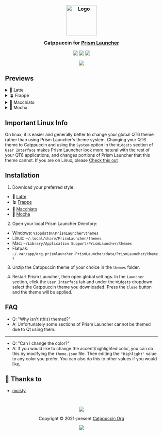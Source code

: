 <h3 align="center">
	<img src="https://raw.githubusercontent.com/catppuccin/catppuccin/main/assets/logos/exports/1544x1544_circle.png" width="100" alt="Logo"/><br/>
	<img src="https://raw.githubusercontent.com/catppuccin/catppuccin/main/assets/misc/transparent.png" height="30" width="0px"/>
	Catppuccin for <a href="https://prismlauncher.org/">Prism Launcher</a>
	<img src="https://raw.githubusercontent.com/catppuccin/catppuccin/main/assets/misc/transparent.png" height="30" width="0px"/>
</h3>

<p align="center">
	<a href="https://github.com/catppuccin/prismlauncher/stargazers"><img src="https://img.shields.io/github/stars/catppuccin/prismlauncher?colorA=363a4f&colorB=b7bdf8&style=for-the-badge"></a>
	<a href="https://github.com/catppuccin/prismlauncher/issues"><img src="https://img.shields.io/github/issues/catppuccin/prismlauncher?colorA=363a4f&colorB=f5a97f&style=for-the-badge"></a>
	<a href="https://github.com/catppuccin/prismlauncher/contributors"><img src="https://img.shields.io/github/contributors/catppuccin/prismlauncher?colorA=363a4f&colorB=a6da95&style=for-the-badge"></a>
</p>

<p align="center">
	<img src="assets/preview.webp">
</p>

## Previews

<details>
<summary>🌻 Latte</summary>
<img src="assets/latte.webp"/>
</details>
<details>
<summary>🪴 Frappé</summary>
<img src="assets/frappe.webp"/>
</details>
<details>
<summary>🌺 Macchiato</summary>
<img src="assets/macchiato.webp"/>
</details>
<details>
<summary>🌿 Mocha</summary>
<img src="assets/mocha.webp"/>
</details>

## Important Linux Info
On linux, it is easier and generally better to change your global QT6 theme rather than using
Prism Launcher's theme system.
Changing your QT6 theme to Catppuccin and using the `System` option in the `Widgets` section of `User Interface`
makes Prism Launcher look more natural with the rest of your QT6 applications, and changes portions of
Prism Launcher that this theme cannot.
If you are on Linux, please [Check this out](https://github.com/catppuccin/qt5ct)

## Installation

1. Download your preferred style:

- 🌻 [Latte](https://github.com/catppuccin/prismlauncher/raw/main/themes/Latte/Catppuccin-Latte.zip)
- 🪴 [Frappe](https://github.com/catppuccin/prismlauncher/raw/main/themes/Frappe/Catppuccin-Frappe.zip)
- 🌺 [Macchiato](https://github.com/catppuccin/prismlauncher/raw/main/themes/Macchiato/Catppuccin-Macchiato.zip)
- 🌿 [Mocha](https://github.com/catppuccin/prismlauncher/raw/main/themes/Mocha/Catppuccin-Mocha.zip)

2. Open your local Prism Launcher Directory:
- Windows: `%appdata%\PrismLauncher\themes`
- Linux: `~/.local/share/PrismLauncher/themes`
- Mac: `~/Library/Application Support/PrismLauncher/themes`
- Flatpak: `~/.var/app/org.prismlauncher.PrismLauncher/data/PrismLauncher/themes`

3. Unzip the Catppuccin theme of your choice in the `themes` folder.

4. Restart Prism Launcher, then open global settings. In the `Launcher` section, click the `User Interface` tab and under the `Widgets` dropdown select the Catppuccin theme you downloaded. Press the `Close` button and the theme will be applied.

## FAQ

- Q: "Why isn't (this) themed?"
- A: Unfortunately some sections of Prism Launcher cannot be themed due to Qt using them.
---
- Q: "Can I change the color?"
- A: If you would like to change the accent/highlighted color, you can do this by modifying the `theme.json` file. Then editing the `"Highlight"` value to any color you prefer. You can also do this to other values if you would like.

## 💝 Thanks to

- [moisty](https://github.com/Mqisty)

&nbsp;

<p align="center">
	<img src="https://raw.githubusercontent.com/catppuccin/catppuccin/main/assets/footers/gray0_ctp_on_line.svg?sanitize=true" />
</p>

<p align="center">
	Copyright &copy; 2021-present <a href="https://github.com/catppuccin" target="_blank">Catppuccin Org</a>
</p>

<p align="center">
	<a href="https://github.com/catppuccin/catppuccin/blob/main/LICENSE"><img src="https://img.shields.io/static/v1.svg?style=for-the-badge&label=License&message=MIT&logoColor=d9e0ee&colorA=363a4f&colorB=b7bdf8"/></a>
</p>
